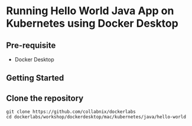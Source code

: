 # Running Hello World Java App on Kubernetes using Docker Desktop


## Pre-requisite

- Docker Desktop 

## Getting Started

## Clone the repository


```
git clone https://github.com/collabnix/dockerlabs
cd dockerlabs/workshop/dockerdesktop/mac/kubernetes/java/hello-world
```


